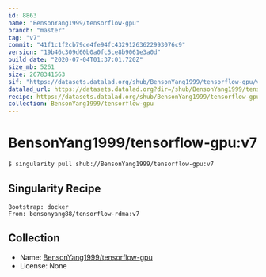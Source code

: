 ```yaml
---
id: 8863
name: "BensonYang1999/tensorflow-gpu"
branch: "master"
tag: "v7"
commit: "41f1c1f2cb79ce4fe94fc43291263622993076c9"
version: "19b46c309d60b0a0fc5ce8b9061e3a0d"
build_date: "2020-07-04T01:37:01.720Z"
size_mb: 5261
size: 2678341663
sif: "https://datasets.datalad.org/shub/BensonYang1999/tensorflow-gpu/v7/2020-07-04-41f1c1f2-19b46c30/19b46c309d60b0a0fc5ce8b9061e3a0d.simg"
datalad_url: https://datasets.datalad.org?dir=/shub/BensonYang1999/tensorflow-gpu/v7/2020-07-04-41f1c1f2-19b46c30/
recipe: https://datasets.datalad.org/shub/BensonYang1999/tensorflow-gpu/v7/2020-07-04-41f1c1f2-19b46c30/Singularity
collection: BensonYang1999/tensorflow-gpu
---
```


# BensonYang1999/tensorflow-gpu:v7

```bash
$ singularity pull shub://BensonYang1999/tensorflow-gpu:v7
```

## Singularity Recipe

```singularity
Bootstrap: docker
From: bensonyang88/tensorflow-rdma:v7
```

## Collection

 - Name: [BensonYang1999/tensorflow-gpu](https://github.com/BensonYang1999/tensorflow-gpu)
 - License: None

